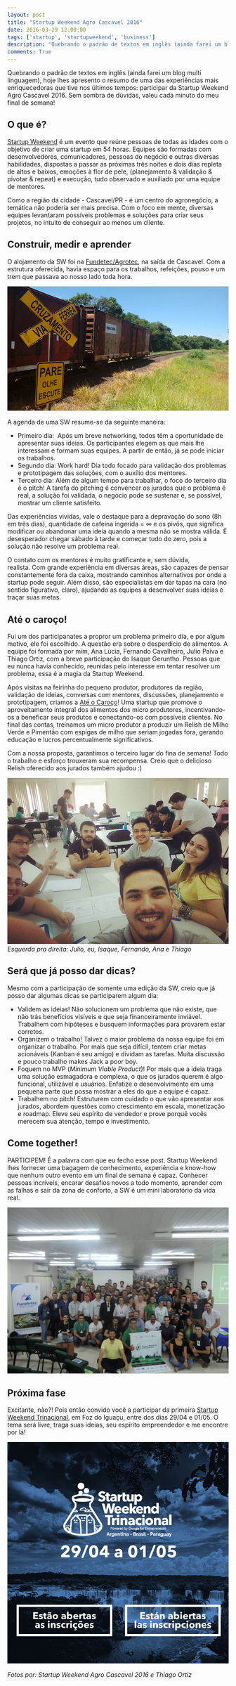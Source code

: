 ```yaml
---
layout: post
title: "Startup Weekend Agro Cascavel 2016"
date: 2016-03-29 12:00:00
tags: ['startup', 'startupweekend', 'business']
description: "Quebrando o padrão de textos em inglês (ainda farei um blog multi linguagem), hoje lhes apresento o resumo de uma das experiências mais enriquecedoras que tive nos últimos tempos: participar da Startup Weekend Agro Cascavel 2016. Sem sombra de dúvidas, valeu cada minuto do meu final de semana!"
comments: True
---
```


Quebrando o padrão de textos em inglês (ainda farei um blog multi linguagem), hoje lhes apresento o resumo de uma das experiências mais enriquecedoras que tive nos últimos tempos: participar da Startup Weekend Agro Cascavel 2016. Sem sombra de dúvidas, valeu cada minuto do meu final de semana!

## O que é?
[Startup Weekend](https://startupweekend.org/) é um evento que reúne pessoas de todas as idades com o objetivo de criar uma startup em 54 horas. Equipes são formadas com desenvolvedores, comunicadores, pessoas do negócio e outras diversas habilidades, dispostas a passar as próximas três noites e dois dias repleta de altos e baixos, emoções à flor de pele, (planejamento & validação & pivotar & repeat) e execução, tudo observado e auxiliado por uma equipe de mentores.

Como a região da cidade - Cascavel/PR - é um centro do agronegócio, a temática não poderia ser mais precisa. Com o foco em mente, diversas equipes levantaram possíveis problemas e soluções para criar seus projetos, no intuito de conseguir ao menos um cliente.


## Construir, medir e aprender
O alojamento da SW foi na [Fundetec/Agrotec](http://www.fundetec.org.br/), na saída de Cascavel. Com a estrutura oferecida, havia espaço para os trabalhos, refeições, pouso e um trem que passava ao nosso lado toda hora.

![Trem da Ferroeste](/img/sw_cascavel_trem.jpg)

A agenda de uma SW resume-se da seguinte maneira:    

* Primeiro dia:  Após um breve networking, todos têm a oportunidade de apresentar suas ideias. Os participantes elegem as que mais lhe interessam e formam suas equipes. A partir de então, já se pode iniciar os trabalhos.
* Segundo dia: Work hard! Dia todo focado para validação dos problemas e prototipagem das soluções, com o auxílio dos mentores. 
* Terceiro dia: Além de algum tempo para trabalhar, o foco do terceiro dia é o pitch! A tarefa do pitching é convencer os jurados que o problema é real, a solução foi validada, o negócio pode se sustenar e, se possível, mostrar um cliente satisfeito.

Das experiências vividas, vale o destaque para a depravação do sono (8h em três dias), quantidade de cafeína ingerida = ∞ e os pivôs, que significa modificar ou abandonar uma ideia quando a mesma não se mostra válida. É desesperador chegar sábado à tarde e começar tudo do zero, pois a solução não resolve um problema real.

O contato com os mentores é muito gratificante e, sem dúvida, realista. Com grande experiência em diversas áreas, são capazes de pensar constantemente fora da caixa, mostrando caminhos alternativos por onde a startup pode seguir. Além disso, são especialistas em dar tapas na cara (no sentido figurativo, claro), ajudando as equipes a desenvolver suas ideias e traçar suas metas.


## Até o caroço!
Fui um dos participanates a propror um problema primeiro dia, e por algum motivo, ele foi escolhido. A questão era sobre o desperdício de alimentos.
A equipe foi formada por mim, Ana Lúcia, Fernando Cavalheiro, Julio Paiva e Thiago Ortiz, com a breve participação do Isaque Geruntho. Pessoas que eu nunca havia conhecido, reunidas pelo interesse em tentar resolver um problema, essa é a magia da Startup Weekend.

Após visitas na feirinha do pequeno produtor, produtores da região, validação de ideias, conversas com mentores, discussões, planejamento e prototipagem, criamos a [Até o Caroço](http://jonatasbaldin.wix.com/ateocaroco)! Uma startup que promove o aproveitamento integral dos alimentos dos micro produtores, incentivando-os a beneficar seus produtos e conectando-os com possíveis clientes. No final das contas, treinamos um micro produtor a produzir um Relish de Milho Verde e Pimentão com espigas de milho que seriam jogadas fora, gerando educação e lucros percentualmente significativos.

Com a nossa proposta, garantimos o terceiro lugar do fina de semana! Todo o trabalho e esforço trouxeram sua recompensa. Creio que o delicioso Relish oferecido aos jurados também ajudou :)

![Equipe Até o Caroço!](/img/sw_cascavel_equipe.jpg)
*Esquerda pra direita: Julio, eu, Isaque, Fernando, Ana e Thiago*

## Será que já posso dar dicas?
Mesmo com a participação de somente uma edição da SW, creio que já posso dar algumas dicas se participarem algum dia:

* Validem as ideias! Não solucionem um problema que não existe, que não trás benefícios visíveis e que seja financeiramente inviável. Trabalhem com hipóteses e busquem informações para provarem estar corretos.
* Organizem o trabalho! Talvez o maior problema da nossa equipe foi em organizar o trabalho. Por mais que seja difícil, tentem criar metas acionáveis (Kanban é seu amigo) e dividam as tarefas. Muita discussão e pouco trabalho makes Jack a poor boy.
* Foquem no MVP (*Minimum Viable Product*)! Por mais que a ideia traga uma solução esmagadora e complexa, o que os jurados querem é algo funcional, utilizável e usuários. Enfatize o desenvolvimento em uma pequena parte que possa mostrar a eles do que a equipe é capaz.
* Trabalhem no pitch! Estruturem com cuidado o que vão apresentar aos jurados, abordem questões como crescimento em escala, monetização e roadmap. Eleve seu espírito de vendedor e prove porquê vocês merecem sua atenção, tempo e investimento.

## Come together!
PARTICIPEM! É a palavra com que eu fecho esse post. Startup Weekend lhes fornecer uma bagagem de conhecimento, experiência e know-how que nenhum outro evento em um final de semana é capaz. Conhecer pessoas incríveis, encarar desafios novos a todo momento, aprender com as falhas e sair da zona de conforto, a SW é um mini laboratório da vida real.

![Participantes SW](/img/sw_cascavel_todos.jpg)

## Próxima fase
Excitante, não?! Pois então convido você a participar da primeira [Startup Weekend Trinacional](https://www.sympla.com.br/startup-weekend-foz-do-iguacu-trinacional---abril-2016__55273), em Foz do Iguaçu, entre dos dias 29/04 e 01/05. O tema será livre, traga suas ideias, seu espírito empreendedor e me encontre por lá!

[![SW Foz do Iguaçu](/img/sw_cascavel_foz.png)](https://www.sympla.com.br/startup-weekend-foz-do-iguacu-trinacional---abril-2016__55273)

*Fotos por: Startup Weekend Agro Cascavel 2016 e Thiago Ortiz*
